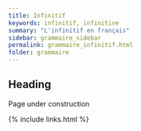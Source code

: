 ```yaml
---
title: Infinitif
keywords: infinitif, infinitive
summary: "L'infinitif en français"
sidebar: grammaire_sidebar
permalink: grammaire_infinitif.html
folder: grammaire
---
```


## Heading

Page under construction

{% include links.html %}
